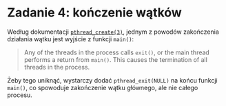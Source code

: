 # Zadanie 4: kończenie wątków

Według dokumentacji
[`pthread_create(3)`](https://man7.org/linux/man-pages/man3/pthread_create.3.html),
jednym z powodów zakończenia działania wątku jest wyjście z funkcji `main()`:

> Any of the threads in the process calls `exit()`, or the main
> thread performs a return from `main()`. This causes the
> termination of all threads in the process.

Żeby tego uniknąć, wystarczy dodać `pthread_exit(NULL)` na końcu
funkcji `main()`, co spowoduje zakończenie wątku głównego, ale nie
całego procesu.
